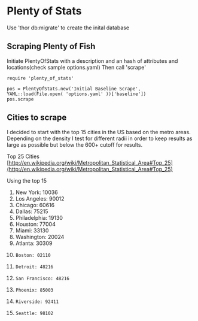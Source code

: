 # Plenty of Stats

Use 'thor db:migrate' to create the inital database

## Scraping Plenty of Fish

Initiate PlentyOfStats with a description and an hash of attributes and locations(check sample options.yaml)
Then call 'scrape'

    require 'plenty_of_stats'
    
    pos = PlentyOfStats.new('Initial Baseline Scrape', YAML::load(File.open( 'options.yaml' ))['baseline'])
    pos.scrape

## Cities to scrape

I decided to start with the top 15 cities in the US based on the metro areas. Depending on the density I test for different
radii in order to keep results as large as possible but below the 600+ cutoff for results.

Top 25 Cities  
[http://en.wikipedia.org/wiki/Metropolitan_Statistical_Area#Top_25](http://en.wikipedia.org/wiki/Metropolitan_Statistical_Area#Top_25)

Using the top 15

1. 	  New York: 10036
2. 	  Los Angeles: 90012
3. 	  Chicago: 60616
4. 	  Dallas: 75215
5. 	  Philadelphia: 19130
6. 	  Houston: 77004
7. 	  Miami: 33130
8. 	  Washington: 20024
9. 	  Atlanta: 30309
10. 	Boston: 02110
11. 	Detroit: 48216
12. 	San Francisco: 48216
13. 	Phoenix: 85003
14. 	Riverside: 92411
15. 	Seattle: 98102